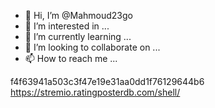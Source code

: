 - 👋 Hi, I’m @Mahmoud23go
- 👀 I’m interested in ...
- 🌱 I’m currently learning ...
- 💞️ I’m looking to collaborate on ...
- 📫 How to reach me ...

<!---
Mahmoud23go/Mahmoud23go is a ✨ special ✨ repository because its `README.md` (this file) appears on your GitHub profile.
You can click the Preview link to take a look at your changes.
--->
f4f63941a503c3f47e19e31aa0dd1f76129644b6
https://stremio.ratingposterdb.com/shell/